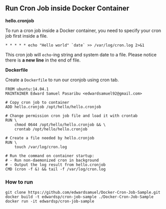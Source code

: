 ## Run Cron Job inside Docker Container

**hello.cronjob**

To run a cron job inside a Docker container, you need to specify your cron job first inside a file.


    * * * * * echo "Hello world" `date` >> /var/log/cron.log 2>&1
    

This cron job will `echo`-ing string and system date to a file.
Please notice there is **a new line** in the end of file.

**Dockerfile**

Create a `Dockerfile` to run our cronjob using cron tab.

    FROM ubuntu:14.04.1
    MAINTAINER Edward Samuel Pasaribu <edwardsamuel92@gmail.com>

    # Copy cron job to container
    ADD hello.cronjob /opt/hello/hello.cronjob

    # Change permission cron job file and load it with crontab
    RUN \
        chmod 0644 /opt/hello/hello.cronjob && \
        crontab /opt/hello/hello.cronjob

    # Create a file needed by hello.cronjob
    RUN \
        touch /var/log/cron.log

    # Run the command on container startup:
    # - Run non-daemonized cron in background
    # - Output the log result from hello.cronjob
    CMD (cron -f &) && tail -f /var/log/cron.log

### How to run

    git clone https://github.com/edwardsamuel/Docker-Cron-Job-Sample.git
    docker build -t edwardsp/cron-job-sample ./Docker-Cron-Job-Sample
    docker run -it edwardsp/cron-job-sample
